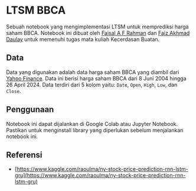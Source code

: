 # LTSM BBCA

Sebuah notebook yang mengimplementasi LTSM untuk memprediksi harga saham BBCA. Notebook ini dibuat oleh [Faisal A F Rahman](https://github.com/khw15) dan [Faiz Akhmad Daulay](https://github.com/fzkmdly) untuk memenuhi tugas mata kuliah Kecerdasan Buatan.

## Data
Data yang digunakan adalah data harga saham BBCA yang diambil dari [Yahoo Finance](https://finance.yahoo.com/quote/BBCA.JK/history?p=BBCA.JK). Data ini berisi harga saham BBCA dari 8 Juni 2004 hingga 26 April 2024. Data terdiri dari 5 kolom yaitu: `Date`, `Open`, `High`, `Low`, dan `Close`.

## Penggunaan
Notebook ini dapat dijalankan di Google Colab atau Jupyter Notebook. Pastikan untuk menginstall library yang diperlukan sebelum menjalankan notebook ini.

## Referensi
- [https://www.kaggle.com/raoulma/ny-stock-price-prediction-rnn-lstm-gru](https://www.kaggle.com/raoulma/ny-stock-price-prediction-rnn-lstm-gru)
